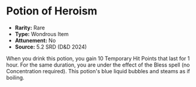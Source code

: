 # Potion of Heroism

- **Rarity:** Rare
- **Type:** Wondrous Item
- **Attunement:** No
- **Source:** 5.2 SRD (D&D 2024)

When you drink this potion, you gain 10 Temporary Hit Points that last for 1 hour. For the same duration, you are under the effect of the Bless spell (no Concentration required). This potion's blue liquid bubbles and steams as if boiling.
